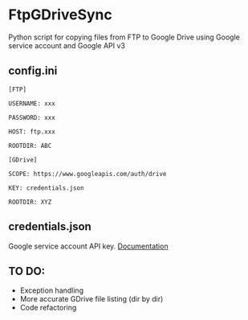 # FtpGDriveSync
   Python script for copying files from FTP to Google Drive using Google service account and Google API v3

## config.ini
    [FTP] 
  
    USERNAME: xxx
  
    PASSWORD: xxx
  
    HOST: ftp.xxx
  
    ROOTDIR: ABC
  
    [GDrive]
  
    SCOPE: https://www.googleapis.com/auth/drive
  
    KEY: credentials.json
  
    ROOTDIR: XYZ
  
## credentials.json
   Google service account API key. [Documentation](https://cloud.google.com/iam/docs/service-accounts)
 
## TO DO:
* Exception handling
* More accurate GDrive file listing (dir by dir)
* Code refactoring
